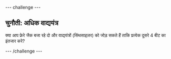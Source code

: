 \--- challenge \---

## चुनौती: अधिक वाद्ययंत्र

क्या आप फ्रेरे जैक बजा रहे दो और वाद्ययंत्रों (सिंथसाइज़र) को जोड़ सकते हैं ताकि प्रत्येक दूसरे 4 बीट का इंतजार करे?

\--- /challenge \---